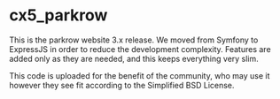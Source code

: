cx5_parkrow
===========

This is the parkrow website 3.x release.  We moved from Symfony to ExpressJS in
order to reduce the development complexity.  Features are added only as they
are needed, and this keeps everything very slim.

This code is uploaded for the benefit of the community, who may use it however
they see fit according to the Simplified BSD License.
